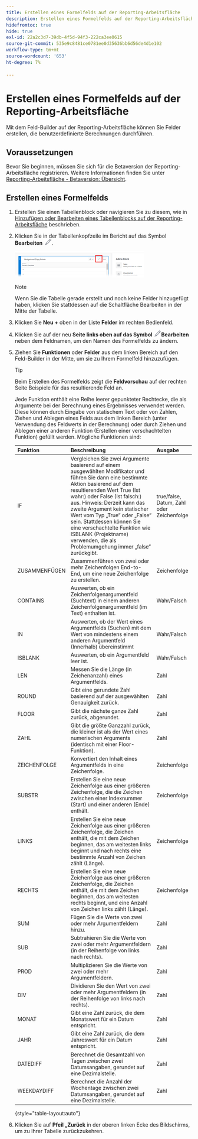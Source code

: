 ```yaml
---
title: Erstellen eines Formelfelds auf der Reporting-Arbeitsfläche
description: Erstellen eines Formelfelds auf der Reporting-Arbeitsfläche
hidefromtoc: true
hide: true
exl-id: 22a2c3d7-39db-4f5d-94f3-222ca3ee0615
source-git-commit: 535e9c8481ce0781ee0d35636bb6d56de4d1e102
workflow-type: tm+mt
source-wordcount: '653'
ht-degree: 7%

---
```


# Erstellen eines Formelfelds auf der Reporting-Arbeitsfläche

Mit dem Feld-Builder auf der Reporting-Arbeitsfläche können Sie Felder erstellen, die benutzerdefinierte Berechnungen durchführen.

## Voraussetzungen

Bevor Sie beginnen, müssen Sie sich für die Betaversion der Reporting-Arbeitsfläche registrieren. Weitere Informationen finden Sie unter [Reporting-Arbeitsfläche - Betaversion: Übersicht](/help/quicksilver/product-announcements/betas/canvas-dashboards-beta/reporting-canvas-beta-overview.md).

## Erstellen eines Formelfelds

1. Erstellen Sie einen Tabellenblock oder navigieren Sie zu diesem, wie in [Hinzufügen oder Bearbeiten eines Tabellenblocks auf der Reporting-Arbeitsfläche](../../../reports-and-dashboards/reporting-canvas/table-blocks/add-or-edit-report-table.md) beschrieben.
1. Klicken Sie in der Tabellenkopfzeile im Bericht auf das Symbol **Bearbeiten** ![](assets/edit-icon.png).

   ![](assets/edit-icon-table-header-350x71.png)

   >[!NOTE]
   >
   >Wenn Sie die Tabelle gerade erstellt und noch keine Felder hinzugefügt haben, klicken Sie stattdessen auf die Schaltfläche Bearbeiten in der Mitte der Tabelle.

1. Klicken Sie **Neu +** oben in der Liste **Felder** im rechten Bedienfeld.
1. Klicken Sie auf der neu **Seite links oben auf das Symbol ![](assets/edit-icon.png)Bearbeiten** neben dem Feldnamen, um den Namen des Formelfelds zu ändern.
1. Ziehen Sie **Funktionen** oder **Felder** aus dem linken Bereich auf den Feld-Builder in der Mitte, um sie zu Ihrem Formelfeld hinzuzufügen.


   >[!TIP]
   >
   >Beim Erstellen des Formelfelds zeigt die **Feldvorschau** auf der rechten Seite Beispiele für das resultierende Feld an.

   Jede Funktion enthält eine Reihe leerer gepunkteter Rechtecke, die als Argumente bei der Berechnung eines Ergebnisses verwendet werden. Diese können durch Eingabe von statischem Text oder von Zahlen, Ziehen und Ablegen eines Felds aus dem linken Bereich (unter Verwendung des Feldwerts in der Berechnung) oder durch Ziehen und Ablegen einer anderen Funktion (Erstellen einer verschachtelten Funktion) gefüllt werden. Mögliche Funktionen sind:

   | Funktion | Beschreibung | Ausgabe |
   |---|---|---|
   | IF | Vergleichen Sie zwei Argumente basierend auf einem ausgewählten Modifikator und führen Sie dann eine bestimmte Aktion basierend auf dem resultierenden Wert True (Ist wahr:) oder False (Ist falsch:) aus. Hinweis: Derzeit kann das zweite Argument kein statischer Wert vom Typ „True“ oder „False“ sein. Stattdessen können Sie eine verschachtelte Funktion wie ISBLANK (Projektname) verwenden, die als Problemumgehung immer „false“ zurückgibt. | true/false, Datum, Zahl oder Zeichenfolge |
   | ZUSAMMENFÜGEN | Zusammenführen von zwei oder mehr Zeichenfolgen End-to-End, um eine neue Zeichenfolge zu erstellen. | Zeichenfolge |
   | CONTAINS | Auswerten, ob ein Zeichenfolgenargumentfeld (Suchtext) in einem anderen Zeichenfolgenargumentfeld (im Text) enthalten ist. | Wahr/Falsch |
   | IN | Auswerten, ob der Wert eines Argumentfelds (Suchen) mit dem Wert von mindestens einem anderen Argumentfeld (Innerhalb) übereinstimmt | Wahr/Falsch |
   | ISBLANK | Auswerten, ob ein Argumentfeld leer ist. | Wahr/Falsch |
   | LEN | Messen Sie die Länge (in Zeichenanzahl) eines Argumentfelds. | Zahl |
   | ROUND | Gibt eine gerundete Zahl basierend auf der ausgewählten Genauigkeit zurück. | Zahl |
   | FLOOR | Gibt die nächste ganze Zahl zurück, abgerundet. | Zahl |
   | ZAHL | Gibt die größte Ganzzahl zurück, die kleiner ist als der Wert eines numerischen Arguments (identisch mit einer Floor-Funktion). | Zahl |
   | ZEICHENFOLGE | Konvertiert den Inhalt eines Argumentfelds in eine Zeichenfolge. | Zeichenfolge |
   | SUBSTR | Erstellen Sie eine neue Zeichenfolge aus einer größeren Zeichenfolge, die die Zeichen zwischen einer Indexnummer (Start) und einer anderen (Ende) enthält. | Zeichenfolge |
   | LINKS | Erstellen Sie eine neue Zeichenfolge aus einer größeren Zeichenfolge, die Zeichen enthält, die mit dem Zeichen beginnen, das am weitesten links beginnt und nach rechts eine bestimmte Anzahl von Zeichen zählt (Länge). | Zeichenfolge |
   | RECHTS | Erstellen Sie eine neue Zeichenfolge aus einer größeren Zeichenfolge, die Zeichen enthält, die mit dem Zeichen beginnen, das am weitesten rechts beginnt, und eine Anzahl von Zeichen links zählt (Länge). | Zeichenfolge |
   | SUM | Fügen Sie die Werte von zwei oder mehr Argumentfeldern hinzu. | Zahl |
   | SUB | Subtrahieren Sie die Werte von zwei oder mehr Argumentfeldern (in der Reihenfolge von links nach rechts). | Zahl |
   | PROD | Multiplizieren Sie die Werte von zwei oder mehr Argumentfeldern. | Zahl |
   | DIV | Dividieren Sie den Wert von zwei oder mehr Argumentfeldern (in der Reihenfolge von links nach rechts). | Zahl |
   | MONAT | Gibt eine Zahl zurück, die dem Monatswert für ein Datum entspricht. | Zahl |
   | JAHR | Gibt eine Zahl zurück, die dem Jahreswert für ein Datum entspricht. | Zahl |
   | DATEDIFF | Berechnet die Gesamtzahl von Tagen zwischen zwei Datumsangaben, gerundet auf eine Dezimalstelle. | Zahl |
   | WEEKDAYDIFF | Berechnet die Anzahl der Wochentage zwischen zwei Datumsangaben, gerundet auf eine Dezimalstelle. | Zahl |

   {style="table-layout:auto"}

1. Klicken Sie auf **Pfeil „Zurück** in der oberen linken Ecke des Bildschirms, um zu Ihrer Tabelle zurückzukehren.
